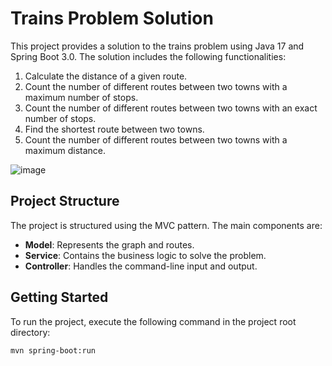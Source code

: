 # Trains Problem Solution

This project provides a solution to the trains problem using Java 17 and Spring Boot 3.0. The solution includes the following functionalities:
1. Calculate the distance of a given route.
2. Count the number of different routes between two towns with a maximum number of stops.
3. Count the number of different routes between two towns with an exact number of stops.
4. Find the shortest route between two towns.
5. Count the number of different routes between two towns with a maximum distance.

![image](https://github.com/birodriguez1995/TrainsResolution/assets/32909350/c74b52ff-fa61-44a8-a499-0c72fc1cafb3)

## Project Structure

The project is structured using the MVC pattern. The main components are:
- **Model**: Represents the graph and routes.
- **Service**: Contains the business logic to solve the problem.
- **Controller**: Handles the command-line input and output.

## Getting Started

To run the project, execute the following command in the project root directory:
```sh
mvn spring-boot:run
